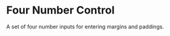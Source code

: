Four Number Control
===================

A set of four number inputs for entering margins and paddings.

